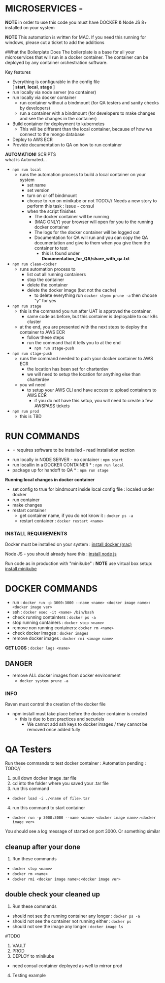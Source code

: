 # MICROSERVICES - 
**NOTE** in order to use this code you must have DOCKER & Node JS 8+ installed on your system

**NOTE** This automation is written for MAC. If you need this running for windows, please cut a ticket to add the additions

#What the Boilerplate Does
The boilerplate is a base for all your microservices that will run in a docker container. 
The container can be deployed by any container orchestration software.

Key features
- Everything is configurable in the config file \
 [ **start**, **local**, **stage** ]
- run locally via node server (no container)
- run locally via docker container 
  - run container without a bindmount (for QA testers and sanity checks by developers) 
  - run a container with a bindmount (for developers to make changes and see the changes in the container)
- Build container for deployment to kubernetes 
  - This will be different than the local container, because of how we connect to the mongo database
- Deploy to AWS ECR 
- Provide documentation to QA on how to run container

**AUTOMATION!** SCRIPTS \
what is Automated...
- `npm run local`
  - runs the automation process to build a local container on your system 
    - set name
    - set version
    - turn on or off bindmount
    - choose to run on minikube or not TODO:// Needs a new story to perform this task : issue - consul
    - when the script finishes
        - The docker container will be running
        - (MAC ONLY) your browser will open for you to the running docker container
        - The logs for the docker container will be logged out
        - Documentation for QA will run and you can copy the QA documentation and give to them when you give them the container to test
          - this is found under **Documentation_for_QA/share_with_qa.txt**
- `npm run clean-docker`
  - runs automation process to 
    - list out all running containers
    - stop the container
    - delete the container
    - delete the docker image (but not the cache)
      - to delete everything run `docker styem prune -a` then choose "y" for yes
- `npm run stage`
  - this is the command you run after UAT is approved the container. 
    - same code as before, but this container is deployable to our k8s cluster
  - at the end, you are presented with the next steps to deploy the container to AWS ECR
    - follow these steps
    - run the command that it tells you to at the end
      - `npm run stage-push`
- `npm run stage-push`
  - runs the command needed to push your docker container to AWS ECR
    - the location has been set for charterdev
    - we will need to setup the location for anything else than charterdev
  - you wil need
    - to setup your AWS CLI and have access to upload containers to AWS ECR
      - if you do not have this setup, you will need to create a few AWSPASS tickets
- `npm run prod`
  - this is TBD


    


# RUN COMMANDS
* = requires software to be installed - read installation section
- run locally in NODE SERVER - no container : `npm start`
- run locallin in a DOCKER CONTAINER * : `npm run local`
- package up for handoff to QA * : `npm run stage`

**Running local changes in docker container**
- set config to true for bindmount inside local config file : localed under docker
- run container
- make changes
- restart container
  - get container name, if you do not know it : `docker ps -a`
  - restart container : `docker restart <name>`

### INSTALL REQUIREMENTS
Docker must be installed on your system : [install docker (mac)](https://docs.docker.com/docker-for-mac/install/)

Node JS - you should already have this : [install node js](https://nodejs.org/en/download/)

Run code as in production with "minikube" : **NOTE** use virtual box setup: [install minikube](https://kubernetes.io/docs/tasks/tools/install-minikube/)

# DOCKER COMMANDS
- run : `docker run -p 3000:3000 --name <name> <docker image name>:<docker image ver>`
- ssh : `docker exec -it <name> /bin/bash`
- check running containters : `docker ps -a`
- stop running containers : `docker stop <name>`
- remove non running containers: `docker rm <name>`
- check docker images : `docker images`
- remove docker images : `docker rmi <image name>`

**GET LOGS** : `docker logs <name>`

## DANGER
- remove ALL docker images from docker environment
  - `docker system prune -a`
  
### INFO
Raven must control the creation of the docker file
- npm install must take place before the docker container is created
  - this is due to best practices and securieis
    - We cannot add ssh keys to docker images / they cannot be removed once added fully
    

# QA Testers 
Run these commands to test docker container : Automation pending : TODO//

1. pull down docker image .tar file
2. cd into the folder where you saved your .tar file
3. run this command
- `docker load -i ./<name of file>.tar`
4. run this command to start container
- `docker run -p 3000:3000 --name <name> <docker image name>:<docker image ver>`

You should see a log message of started on port 3000. Or something similar

## cleanup after your done
1. Run these commands
- `docker stop <name>`
- `docker rm <name>`
- `docker rmi <docker image name>:<docker image ver>`

## double check your cleaned up
1. Run these commands
- should not see the running container any longer : `docker ps -a`
- should not see the container not running either : `docker ps`
- should not see the image any longer : `docker image ls` 


#TODO
1. VAULT
2. PROD
3. DEPLOY to minikube
- need consul container deployed as well to mirror prod
4. Testing example